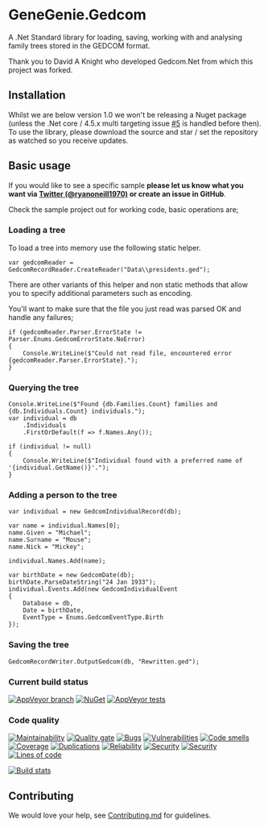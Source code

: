 # GeneGenie.Gedcom

A .Net Standard library for loading, saving, working with and analysing family trees stored in the GEDCOM format.

Thank you to David A Knight who developed Gedcom.Net from which this project was forked.

## Installation

Whilst we are below version 1.0 we won't be releasing a Nuget package (unless the .Net core / 4.5.x multi targeting issue [#5](../../issues/5) is handled before then). To use the library, please download the source and star / set the repository as watched so you receive updates.

## Basic usage

If you would like to see a specific sample **please let us know what you want via [Twitter (@ryanoneill1970)](https://twitter.com/ryanoneill1970) or create an issue in GitHub**.

Check the sample project out for working code, basic operations are;

### Loading a tree

To load a tree into memory use the following static helper.

    var gedcomReader = GedcomRecordReader.CreateReader("Data\\presidents.ged");

There are other variants of this helper and non static methods that allow you to specify additional parameters such as encoding.

You'll want to make sure that the file you just read was parsed OK and handle any failures;

    if (gedcomReader.Parser.ErrorState != Parser.Enums.GedcomErrorState.NoError)
    {
        Console.WriteLine($"Could not read file, encountered error {gedcomReader.Parser.ErrorState}.");
    }

### Querying the tree

    Console.WriteLine($"Found {db.Families.Count} families and {db.Individuals.Count} individuals.");
    var individual = db
        .Individuals
        .FirstOrDefault(f => f.Names.Any());

    if (individual != null)
    {
        Console.WriteLine($"Individual found with a preferred name of '{individual.GetName()}'.");
    }

### Adding a person to the tree

    var individual = new GedcomIndividualRecord(db);

    var name = individual.Names[0];
    name.Given = "Michael";
    name.Surname = "Mouse";
    name.Nick = "Mickey";

    individual.Names.Add(name);

    var birthDate = new GedcomDate(db);
    birthDate.ParseDateString("24 Jan 1933");
    individual.Events.Add(new GedcomIndividualEvent
    {
        Database = db,
        Date = birthDate,
        EventType = Enums.GedcomEventType.Birth
    });

### Saving the tree

    GedcomRecordWriter.OutputGedcom(db, "Rewritten.ged");

### Current build status
[![AppVeyor branch](https://img.shields.io/appveyor/ci/RyanONeill1970/genegenie-gedcom/master.svg)](https://ci.appveyor.com/project/RyanONeill1970/genegenie-gedcom) [![NuGet](https://img.shields.io/nuget/v/GeneGenie.Gedcom.svg)](https://www.nuget.org/packages/GeneGenie.Gedcom) [![AppVeyor tests](https://img.shields.io/appveyor/tests/RyanONeill1970/genegenie-gedcom.svg)](https://ci.appveyor.com/project/RyanONeill1970/genegenie-gedcom/build/tests)

### Code quality
[![Maintainability](https://sonarcloud.io/api/project_badges/measure?project=GeneGenie.Gedcom&metric=sqale_rating)](https://sonarcloud.io/dashboard?id=GeneGenie.Gedcom) [![Quality gate](https://sonarcloud.io/api/project_badges/measure?project=GeneGenie.Gedcom&metric=alert_status)](https://sonarcloud.io/dashboard?id=GeneGenie.Gedcom) [![Bugs](https://sonarcloud.io/api/project_badges/measure?project=GeneGenie.Gedcom&metric=bugs)](https://sonarcloud.io/component_measures?id=GeneGenie.Gedcom&metric=Reliability) [![Vulnerabilities](https://sonarcloud.io/api/project_badges/measure?project=GeneGenie.Gedcom&metric=vulnerabilities)](https://sonarcloud.io/component_measures?id=GeneGenie.Gedcom&metric=Security) [![Code smells](https://sonarcloud.io/api/project_badges/measure?project=GeneGenie.Gedcom&metric=code_smells)](https://sonarcloud.io/component_measures?id=GeneGenie.Gedcom&metric=Maintainability) [![Coverage](https://sonarcloud.io/api/project_badges/measure?project=GeneGenie.Gedcom&metric=coverage)](https://sonarcloud.io/component_measures?id=GeneGenie.Gedcom&metric=Coverage) [![Duplications](https://sonarcloud.io/api/project_badges/measure?project=GeneGenie.Gedcom&metric=duplicated_lines_density)](https://sonarcloud.io/component_measures?id=GeneGenie.Gedcom&metric=Duplications) [![Reliability](https://sonarcloud.io/api/project_badges/measure?project=GeneGenie.Gedcom&metric=reliability_rating)](https://sonarcloud.io/dashboard?id=GeneGenie.Gedcom) [![Security](https://sonarcloud.io/api/project_badges/measure?project=GeneGenie.Gedcom&metric=security_rating)](https://sonarcloud.io/dashboard?id=GeneGenie.Gedcom) [![Security](https://sonarcloud.io/api/project_badges/measure?project=GeneGenie.Gedcom&metric=sqale_index)](https://sonarcloud.io/dashboard?id=GeneGenie.Gedcom) [![Lines of code](https://sonarcloud.io/api/project_badges/measure?project=GeneGenie.Gedcom&metric=ncloc)](https://sonarcloud.io/dashboard?id=GeneGenie.Gedcom)

[![Build stats](https://buildstats.info/appveyor/chart/ryanoneill1970/genegenie-gedcom)](https://ci.appveyor.com/project/ryanoneill1970/genegenie-gedcom/history)

## Contributing

We would love your help, see [Contributing.md](Contributing.md) for guidelines.
